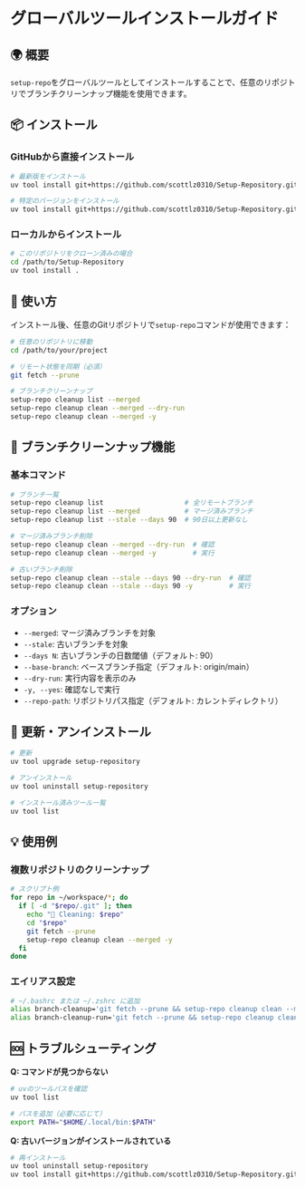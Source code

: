 # グローバルツールインストールガイド

## 🌍 概要

`setup-repo`をグローバルツールとしてインストールすることで、任意のリポジトリでブランチクリーンナップ機能を使用できます。

## 📦 インストール

### GitHubから直接インストール

```bash
# 最新版をインストール
uv tool install git+https://github.com/scottlz0310/Setup-Repository.git

# 特定のバージョンをインストール
uv tool install git+https://github.com/scottlz0310/Setup-Repository.git@v1.3.8
```

### ローカルからインストール

```bash
# このリポジトリをクローン済みの場合
cd /path/to/Setup-Repository
uv tool install .
```

## 🚀 使い方

インストール後、任意のGitリポジトリで`setup-repo`コマンドが使用できます：

```bash
# 任意のリポジトリに移動
cd /path/to/your/project

# リモート状態を同期（必須）
git fetch --prune

# ブランチクリーンナップ
setup-repo cleanup list --merged
setup-repo cleanup clean --merged --dry-run
setup-repo cleanup clean --merged -y
```

## 🧹 ブランチクリーンナップ機能

### 基本コマンド

```bash
# ブランチ一覧
setup-repo cleanup list                    # 全リモートブランチ
setup-repo cleanup list --merged           # マージ済みブランチ
setup-repo cleanup list --stale --days 90  # 90日以上更新なし

# マージ済みブランチ削除
setup-repo cleanup clean --merged --dry-run  # 確認
setup-repo cleanup clean --merged -y         # 実行

# 古いブランチ削除
setup-repo cleanup clean --stale --days 90 --dry-run  # 確認
setup-repo cleanup clean --stale --days 90 -y         # 実行
```

### オプション

- `--merged`: マージ済みブランチを対象
- `--stale`: 古いブランチを対象
- `--days N`: 古いブランチの日数閾値（デフォルト: 90）
- `--base-branch`: ベースブランチ指定（デフォルト: origin/main）
- `--dry-run`: 実行内容を表示のみ
- `-y, --yes`: 確認なしで実行
- `--repo-path`: リポジトリパス指定（デフォルト: カレントディレクトリ）

## 🔄 更新・アンインストール

```bash
# 更新
uv tool upgrade setup-repository

# アンインストール
uv tool uninstall setup-repository

# インストール済みツール一覧
uv tool list
```

## 💡 使用例

### 複数リポジトリのクリーンナップ

```bash
# スクリプト例
for repo in ~/workspace/*; do
  if [ -d "$repo/.git" ]; then
    echo "🧹 Cleaning: $repo"
    cd "$repo"
    git fetch --prune
    setup-repo cleanup clean --merged -y
  fi
done
```

### エイリアス設定

```bash
# ~/.bashrc または ~/.zshrc に追加
alias branch-cleanup='git fetch --prune && setup-repo cleanup clean --merged --dry-run'
alias branch-cleanup-run='git fetch --prune && setup-repo cleanup clean --merged -y'
```

## 🆘 トラブルシューティング

**Q: コマンドが見つからない**

```bash
# uvのツールパスを確認
uv tool list

# パスを追加（必要に応じて）
export PATH="$HOME/.local/bin:$PATH"
```

**Q: 古いバージョンがインストールされている**

```bash
# 再インストール
uv tool uninstall setup-repository
uv tool install git+https://github.com/scottlz0310/Setup-Repository.git
```
